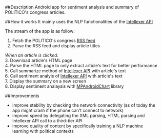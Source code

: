 ##Description
Android app for sentiment analysis and summary of POLITICO's congress articles.


##How it works
It mainly uses the NLP functionalities of the [Intellexer API](www.intellexer.com)

The stream of the app is as follow:  
1. Fetch the POLITICO's congress [RSS feed](http://www.politico.com/rss/congress.xml)  
2. Parse the RSS feed and display article titles  

*When an article is clicked:*  
3. Download article's HTML page  
4. Parse the HTML page to only extract article's text for better performance  
5. Call summarize method of [Intellexer API](www.intellexer.com) with article's text  
6. Call sentiment analyis of [Intellexer API](www.intellexer.com) with article's text  
7. Display the summary on a new screen  
8. Display sentiment analaysis with [MPAndroidChart](https://github.com/PhilJay/MPAndroidChart) library  

##Improvements
* improve stability by checking the network connectivity (as of today the app might crash if the phone can't connect to network)
* improve speed by delegating the XML parsing, HTML parsing and Intellexer API call to a third-tier API
* improve quality of content by specifically training a NLP machine learning with political contexts


